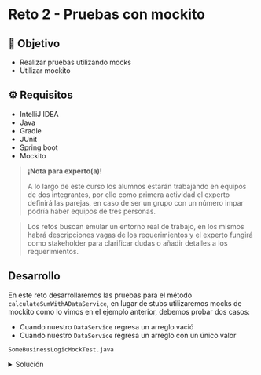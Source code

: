 # Reto 2 - Pruebas con mockito

## :dart: Objetivo

- Realizar pruebas utilizando mocks
- Utilizar mockito

## ⚙ Requisitos

- IntelliJ IDEA
- Java
- Gradle
- JUnit
- Spring boot
- Mockito

>**¡Nota para experto(a)!**
>
> A lo largo de este curso los alumnos estarán trabajando en equipos de dos integrantes, por ello como primera actividad el experto definirá las parejas, en caso de ser un grupo con un número impar podría haber equipos de tres personas.

> Los retos buscan emular un entorno real de trabajo, en los mismos habrá descripciones vagas de los requerimientos y el experto fungirá como stakeholder para clarificar dudas o añadir detalles a los requerimientos.

## Desarrollo

En este reto desarrollaremos las pruebas para el método `calculateSumWithADataService`, en lugar de stubs utilizaremos
mocks de mockito como lo vimos en el ejemplo anterior, debemos probar dos casos:

- Cuando nuestro `DataService` regresa un arreglo vació
- Cuando nuestro `DataService` regresa un arreglo con un único valor

`SomeBusinessLogicMockTest.java`
<details>
  <summary>Solución</summary>

1. En este ejercicio remplazamos los stubs por mocks de mockito

```java
package com.example.demo.business;

import com.example.demo.data.SomeDataService;
import org.junit.jupiter.api.Test;
import org.mockito.InjectMocks;
import org.mockito.Mock;

import static org.junit.jupiter.api.Assertions.assertEquals;
import static org.mockito.Mockito.mock;
import static org.mockito.Mockito.when;


class SomeBusinessLogicMockTest {

    @Test
    public void calculateSumUsingDataService_basic() {
        // Arrange
        SomeBusinessLogic business = new SomeBusinessLogic();
        SomeDataService dataServiceMock = mock(SomeDataService.class);
        when(dataServiceMock.retrieveAllData()).thenReturn(new int[]{1, 2, 3});
        business.setSomeDataService(dataServiceMock);
        int expectedResult = 6;

        // Act
        int actualResult = business.calculateSumWithADataService();

        // Assert
        assertEquals(expectedResult, actualResult);
    }

    @Test
    public void calculateSumUsingDataService_empty() {

        // Arrange
        SomeBusinessLogic business = new SomeBusinessLogic();
        SomeDataService dataServiceMock = mock(SomeDataService.class);
        when(dataServiceMock.retrieveAllData()).thenReturn(new int[]{});
        business.setSomeDataService(dataServiceMock);
        int expectedResult = 0;

        // Act
        int actualResult = business.calculateSumWithADataService();

        // Assert
        assertEquals(expectedResult, actualResult);

        when(dataServiceMock.retrieveAllData()).thenReturn(new int[]{});
        assertEquals(0, business.calculateSumWithADataService());
    }

    @Test
    public void calculateSumUsingDataService_oneValue() {
        // Arrange
        SomeBusinessLogic business = new SomeBusinessLogic();
        SomeDataService dataServiceMock = mock(SomeDataService.class);
        when(dataServiceMock.retrieveAllData()).thenReturn(new int[]{5});
        business.setSomeDataService(dataServiceMock);
        int expectedResult = 5;

        // Act
        int actualResult = business.calculateSumWithADataService();

        // Assert
        assertEquals(expectedResult, actualResult);
    }


}

```

</details>


